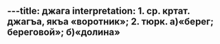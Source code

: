 ---title: джага
interpretation: 1. ср. кртат. джагъа, якъа «воротник»; 2. тюрк. а)«берег; береговой»; б)«долина»
---
